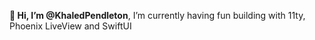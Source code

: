 **👋 Hi, I’m @KhaledPendleton**, I’m currently having fun building with 11ty, Phoenix LiveView and SwiftUI

<!---
KhaledPendleton/KhaledPendleton is a ✨ special ✨ repository because its `README.md` (this file) appears on your GitHub profile.
You can click the Preview link to take a look at your changes.
--->

